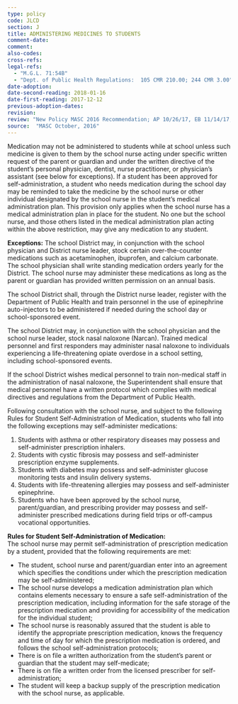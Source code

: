 ```yaml
---
type: policy
code: JLCD
section: J
title: ADMINISTERING MEDICINES TO STUDENTS
comment-date:
comment:
also-codes:
cross-refs:
legal-refs:
  - "M.G.L. 71:54B"
  - "Dept. of Public Health Regulations:  105 CMR 210.00; 244 CMR 3.00"
date-adoption: 
date-second-reading: 2018-01-16
date-first-reading: 2017-12-12
previous-adoption-dates:
revision: 
review: "New Policy MASC 2016 Recommendation; AP 10/26/17, EB 11/14/17, 11/28/17; counsel, AP, EB 1/2/18"
source:  "MASC October, 2016"
---
```


Medication may not be administered to students while at school unless such medicine is given to them by the school nurse acting under specific written request of the parent or guardian and under the written directive of the student’s personal physician, dentist, nurse practitioner, or physician’s assistant (see below for exceptions).  If a student has been approved for self-administration, a student who needs medication during the school day may be reminded to take the medicine by the school nurse or other individual designated by the school nurse in the student’s medical administration plan.  This provision only applies when the school nurse has a medical administration plan in place for the student.   No one but the school nurse, and those others listed in the medical administration plan acting within the above restriction, may give any medication to any student.

**Exceptions:**
The school District may, in conjunction with the school physician and District nurse leader, stock certain over-the-counter medications such as acetaminophen, ibuprofen, and calcium carbonate. The school physician shall write standing medication orders yearly for the District.  The school nurse may administer these medications as long as the parent or guardian has provided written permission on an annual basis. 

The school District shall, through the District nurse leader, register with the Department of Public Health and train personnel in the use of epinephrine auto-injectors to be administered if needed during the school day or school-sponsored event.

The school District may, in conjunction with the school physician and the school nurse leader, stock nasal naloxone (Narcan). Trained medical personnel and first responders may administer nasal naloxone to individuals experiencing a life-threatening opiate overdose in a school setting, including school-sponsored events. 

If the school District wishes medical personnel to train non-medical staff in the administration of nasal naloxone, the Superintendent shall ensure that medical personnel have a written protocol which complies with medical directives and regulations from the Department of Public Health.

Following consultation with the school nurse, and subject to the following Rules for Student Self-Administration of Medication, students who fall into the following exceptions may self-administer medications:

1.	Students with asthma or other respiratory diseases may possess and self-administer prescription inhalers.
2.	Students with cystic fibrosis may possess and self-administer prescription enzyme supplements.
3.	Students with diabetes may possess and self-administer glucose monitoring tests and insulin delivery systems.
4.	Students with life-threatening allergies may possess and self-administer epinephrine.
5.	Students who have been approved by the school nurse, parent/guardian, and prescribing provider may possess and self-administer prescribed medications during field trips or off-campus vocational opportunities. 

**Rules for Student Self-Administration of Medication:**   
The school nurse may permit self-administration of prescription medication by a student, provided that the following requirements are met:

- The student, school nurse and parent/guardian enter into an agreement which specifies the conditions under which the prescription medication may be self-administered;
- The school nurse develops a medication administration plan which contains elements necessary to ensure a safe self-administration of the prescription medication, including information for the safe storage of the prescription medication and providing for accessibility of the medication for the individual student;
- The school nurse is reasonably assured that the student is able to identify the appropriate prescription medication, knows the frequency and time of day for which the prescription medication is ordered, and follows the school self-administration protocols;
- There is on file a written authorization from the student’s parent or guardian that the student may self-medicate;
- There is on file a written order from the licensed prescriber for self-administration;
- The student will keep a backup supply of the prescription medication with the school nurse, as applicable. 
